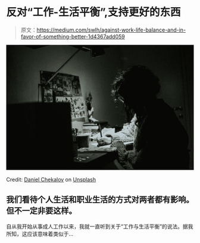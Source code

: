 # 反对“工作-生活平衡”,支持更好的东西

> 原文：<https://medium.com/swlh/against-work-life-balance-and-in-favor-of-something-better-1d4367add059>

![](img/f0dc9276af8faec686712ed84c0bcd77.png)

Credit: [Daniel Chekalov](https://unsplash.com/@dchuck?utm_source=medium&utm_medium=referral) on [Unsplash](https://unsplash.com?utm_source=medium&utm_medium=referral)

## 我们看待个人生活和职业生活的方式对两者都有影响。但不一定非要这样。

自从我开始从事成人工作以来，我就一直听到关于“工作与生活平衡”的说法。据我所知，这应该意味着类似于…